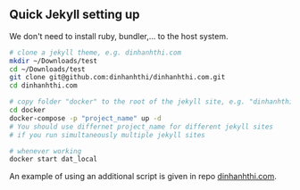 ## Quick Jekyll setting up

We don't need to install ruby, bundler,... to the host system.

``` bash
# clone a jekyll theme, e.g. dinhanhthi.com
mkdir ~/Downloads/test
cd ~/Downloads/test
git clone git@github.com:dinhanhthi/dinhanhthi.com.git
cd dinhanhthi.com

# copy folder "docker" to the root of the jekyll site, e.g. "dinhanhthi.com/docker"
cd docker
docker-compose -p "project_name" up -d
# You should use differnet project_name for different jekyll sites 
# if you run simultaneously multiple jekyll sites

# whenever working
docker start dat_local
```

An example of using an additional script is given in repo [dinhanhthi.com](https://github.com/dinhanhthi/dinhanhthi.com).